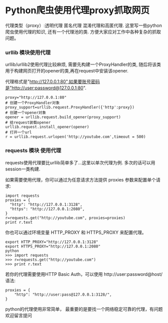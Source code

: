# Python爬虫使用代理proxy抓取网页

代理类型（proxy）:透明代理 匿名代理 混淆代理和高匿代理. 这里写一些python爬虫使用代理的知识, 还有一个代理池的类.
方便大家应对工作中各种复杂的抓取问题。

### urllib 模块使用代理

urllib/urllib2使用代理比较麻烦, 需要先构建一个ProxyHandler的类,
随后将该类用于构建网页打开的opener的类,再在request中安装该opener.

代理格式是"http://127.0.0.1:80",如果要账号密码是"http://user:password@127.0.0.1:80".

    
    
    proxy="http://127.0.0.1:80"
    # 创建一个ProxyHandler对象
    proxy_support=urllib.request.ProxyHandler({'http':proxy})
    # 创建一个opener对象
    opener = urllib.request.build_opener(proxy_support)
    # 给request装载opener
    urllib.request.install_opener(opener)
    # 打开一个url
    r = urllib.request.urlopen('http://youtube.com',timeout = 500)

### requests 模块 使用代理

requests使用代理要比urllib简单多了…这里以单次代理为例. 多次的话可以用session一类构建.

如果需要使用代理，你可以通过为任意请求方法提供 proxies 参数来配置单个请求:

    
    
    import requests
    proxies = {
      "http": "http://127.0.0.1:3128",
      "https": "http://127.0.0.1:2080",
    }
    r=requests.get("http://youtube.com", proxies=proxies)
    print r.text

你也可以通过环境变量 HTTP_PROXY 和 HTTPS_PROXY 来配置代理。

    
    
    export HTTP_PROXY="http://127.0.0.1:3128"
    export HTTPS_PROXY="http://127.0.0.1:2080"
    python
    >>> import requests
    >>> r=requests.get("http://youtube.com")
    >>> print r.text

若你的代理需要使用HTTP Basic Auth，可以使用 http://user:password@host/ 语法:

    
    
    proxies = {
        "http": "http://user:pass@127.0.0.1:3128/",
    }

  

python的代理使用非常简单， 最重要的是要找一个网络稳定可靠的代理，有问题欢迎留言提问

